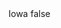 <?xml version="1.0" encoding="UTF-8"?>
<CustomMetadata xmlns="http://soap.sforce.com/2006/04/metadata">
    <label>Iowa</label>
    <protected>false</protected>
</CustomMetadata>
